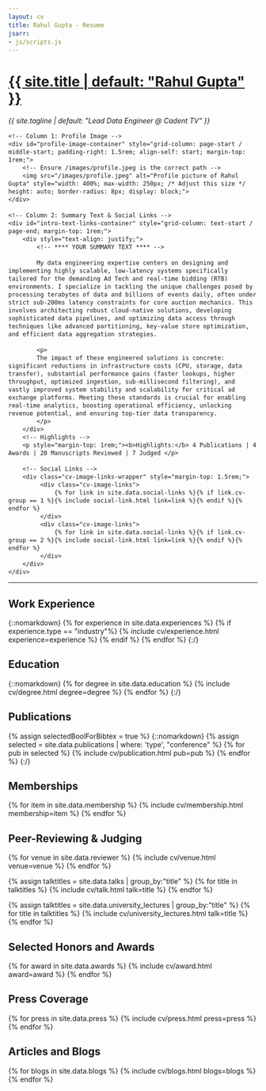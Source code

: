 ```yaml
---
layout: cv
title: Rahul Gupta - Resume
jsarr:
- js/scripts.js
---
```


<!-- Header Section -->
<h1 id="cv-title" style="grid-column: text-start / page-end;"><a href="{{ site.url }}"> {{ site.title | default: "Rahul Gupta" }} </a></h1>
<p id="cv-subtitle" style="grid-column: text-start / page-end;"><i> {{ site.tagline | default: "Lead Data Engineer @ Cadent TV" }} </i></p>

<!-- Intro Section: Image Left, Text Right -->
<!-- Using display: contents to make children direct grid items of the parent layout -->
<div id="intro-container" style="grid-column: page-start / page-end; display: contents;">

    <!-- Column 1: Profile Image -->
    <div id="profile-image-container" style="grid-column: page-start / middle-start; padding-right: 1.5rem; align-self: start; margin-top: 1rem;">
        <!-- Ensure /images/profile.jpeg is the correct path -->
        <img src="/images/profile.jpeg" alt="Profile picture of Rahul Gupta" style="width: 400%; max-width: 250px; /* Adjust this size */ height: auto; border-radius: 8px; display: block;">
    </div>

    <!-- Column 2: Summary Text & Social Links -->
    <div id="intro-text-links-container" style="grid-column: text-start / page-end; margin-top: 1rem;">
        <div style="text-align: justify;">
            <!-- **** YOUR SUMMARY TEXT **** -->
            
            My data engineering expertise centers on designing and implementing highly scalable, low-latency systems specifically tailored for the demanding Ad Tech and real-time bidding (RTB) environments. I specialize in tackling the unique challenges posed by processing terabytes of data and billions of events daily, often under strict sub-200ms latency constraints for core auction mechanics. This involves architecting robust cloud-native solutions, developing sophisticated data pipelines, and optimizing data access through techniques like advanced partitioning, key-value store optimization, and efficient data aggregation strategies.
            
            <p>
            The impact of these engineered solutions is concrete: significant reductions in infrastructure costs (CPU, storage, data transfer), substantial performance gains (faster lookups, higher throughput, optimized ingestion, sub-millisecond filtering), and vastly improved system stability and scalability for critical ad exchange platforms. Meeting these standards is crucial for enabling real-time analytics, boosting operational efficiency, unlocking revenue potential, and ensuring top-tier data transparency.
            </p>
        </div>
        <!-- Highlights -->
        <p style="margin-top: 1rem;"><b>Highlights:</b> 4 Publications | 4 Awards | 20 Manuscripts Reviewed | 7 Judged </p>

        <!-- Social Links -->
        <div class="cv-image-links-wrapper" style="margin-top: 1.5rem;">
             <div class="cv-image-links">
                 {% for link in site.data.social-links %}{% if link.cv-group == 1 %}{% include social-link.html link=link %}{% endif %}{% endfor %}
             </div>
             <div class="cv-image-links">
                 {% for link in site.data.social-links %}{% if link.cv-group == 2 %}{% include social-link.html link=link %}{% endif %}{% endfor %}
             </div>
        </div>
    </div>

</div><!-- End intro-container -->

<!-- Separator -->
<hr style="grid-column: text-start / page-end;">

## Work Experience
{::nomarkdown}
{% for experience in site.data.experiences %}
{% if experience.type == "industry"%}
{% include cv/experience.html experience=experience %}
{% endif %}
{% endfor %}
{:/}

## Education
{::nomarkdown}
{% for degree in site.data.education %}
{% include cv/degree.html degree=degree %}
{% endfor %}
{:/}


## Publications

{% assign selectedBoolForBibtex = true %}
{::nomarkdown}
{% assign selected = site.data.publications | where: 'type', "conference" %}
{% for pub in selected %}
{% include cv/publication.html pub=pub %}
{% endfor %}
{:/}

## Memberships

{% for item in site.data.membership %}
{% include cv/membership.html membership=item %}
{% endfor %}


## Peer-Reviewing & Judging

{% for venue in site.data.reviewer %}
{% include cv/venue.html venue=venue %}
{% endfor %}

{% assign talktitles = site.data.talks | group_by:"title" %}
{% for title in talktitles %}
{% include cv/talk.html talk=title %}
{% endfor %}


{% assign talktitles = site.data.university_lectures | group_by:"title" %}
{% for title in talktitles %}
{% include cv/university_lectures.html talk=title %}
{% endfor %}


## Selected Honors and Awards

{% for award in site.data.awards %}
{% include cv/award.html award=award %}
{% endfor %}


## Press Coverage

{% for press in site.data.press %}
{% include cv/press.html press=press %}
{% endfor %}


## Articles and Blogs

{% for blogs in site.data.blogs %}
{% include cv/blogs.html blogs=blogs %}
{% endfor %}
